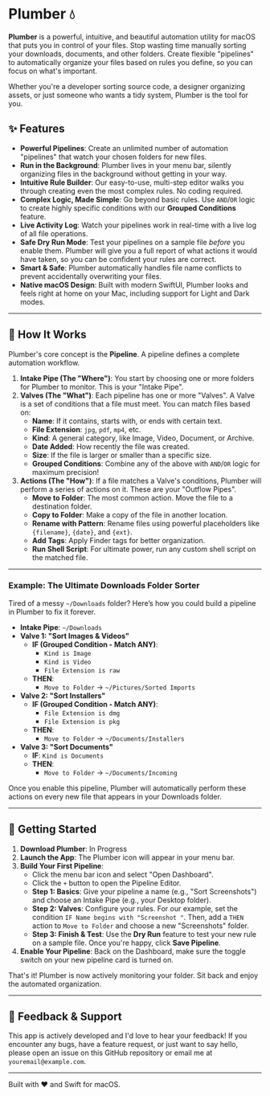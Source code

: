 # Plumber 💧

**Plumber** is a powerful, intuitive, and beautiful automation utility for macOS that puts you in control of your files. Stop wasting time manually sorting your downloads, documents, and other folders. Create flexible "pipelines" to automatically organize your files based on rules you define, so you can focus on what's important.

Whether you're a developer sorting source code, a designer organizing assets, or just someone who wants a tidy system, Plumber is the tool for you.

## ✨ Features

* **Powerful Pipelines**: Create an unlimited number of automation "pipelines" that watch your chosen folders for new files.
* **Run in the Background**: Plumber lives in your menu bar, silently organizing files in the background without getting in your way.
* **Intuitive Rule Builder**: Our easy-to-use, multi-step editor walks you through creating even the most complex rules. No coding required.
* **Complex Logic, Made Simple**: Go beyond basic rules. Use `AND`/`OR` logic to create highly specific conditions with our **Grouped Conditions** feature.
* **Live Activity Log**: Watch your pipelines work in real-time with a live log of all file operations.
* **Safe Dry Run Mode**: Test your pipelines on a sample file *before* you enable them. Plumber will give you a full report of what actions it would have taken, so you can be confident your rules are correct.
* **Smart & Safe**: Plumber automatically handles file name conflicts to prevent accidentally overwriting your files.
* **Native macOS Design**: Built with modern SwiftUI, Plumber looks and feels right at home on your Mac, including support for Light and Dark modes.

---

## 🔧 How It Works

Plumber's core concept is the **Pipeline**. A pipeline defines a complete automation workflow.


1.  **Intake Pipe (The "Where")**: You start by choosing one or more folders for Plumber to monitor. This is your "Intake Pipe".
2.  **Valves (The "What")**: Each pipeline has one or more "Valves". A Valve is a set of conditions that a file must meet. You can match files based on:
    * **Name**: If it contains, starts with, or ends with certain text.
    * **File Extension**: `jpg`, `pdf`, `mp4`, etc.
    * **Kind**: A general category, like Image, Video, Document, or Archive.
    * **Date Added**: How recently the file was created.
    * **Size**: If the file is larger or smaller than a specific size.
    * **Grouped Conditions**: Combine any of the above with `AND`/`OR` logic for maximum precision!
3.  **Actions (The "How")**: If a file matches a Valve's conditions, Plumber will perform a series of actions on it. These are your "Outflow Pipes".
    * **Move to Folder**: The most common action. Move the file to a destination folder.
    * **Copy to Folder**: Make a copy of the file in another location.
    * **Rename with Pattern**: Rename files using powerful placeholders like `{filename}`, `{date}`, and `{ext}`.
    * **Add Tags**: Apply Finder tags for better organization.
    * **Run Shell Script**: For ultimate power, run any custom shell script on the matched file.

---

### Example: The Ultimate Downloads Folder Sorter

Tired of a messy `~/Downloads` folder? Here’s how you could build a pipeline in Plumber to fix it forever.


* **Intake Pipe**: `~/Downloads`
* **Valve 1: "Sort Images & Videos"**
    * **IF (Grouped Condition - Match ANY)**:
        * `Kind is Image`
        * `Kind is Video`
        * `File Extension is raw`
    * **THEN**:
        * `Move to Folder` -> `~/Pictures/Sorted Imports`
* **Valve 2: "Sort Installers"**
    * **IF (Grouped Condition - Match ANY)**:
        * `File Extension is dmg`
        * `File Extension is pkg`
    * **THEN**:
        * `Move to Folder` -> `~/Documents/Installers`
* **Valve 3: "Sort Documents"**
    * **IF**: `Kind is Documents`
    * **THEN**:
        * `Move to Folder` -> `~/Documents/Incoming`

Once you enable this pipeline, Plumber will automatically perform these actions on every new file that appears in your Downloads folder.

---

## 🚀 Getting Started

1.  **Download Plumber**: In Progress
2.  **Launch the App**: The Plumber icon will appear in your menu bar.
3.  **Build Your First Pipeline**:
    * Click the menu bar icon and select "Open Dashboard".
    * Click the `+` button to open the Pipeline Editor.
    * **Step 1: Basics**: Give your pipeline a name (e.g., "Sort Screenshots") and choose an Intake Pipe (e.g., your Desktop folder).
    * **Step 2: Valves**: Configure your rules. For our example, set the condition `IF Name begins with "Screenshot "`. Then, add a `THEN` action to `Move to Folder` and choose a new "Screenshots" folder.
    * **Step 3: Finish & Test**: Use the **Dry Run** feature to test your new rule on a sample file. Once you're happy, click **Save Pipeline**.
4.  **Enable Your Pipeline**: Back on the Dashboard, make sure the toggle switch on your new pipeline card is turned on.

That's it! Plumber is now actively monitoring your folder. Sit back and enjoy the automated organization.

---

## 💬 Feedback & Support

This app is actively developed and I'd love to hear your feedback! If you encounter any bugs, have a feature request, or just want to say hello, please open an issue on this GitHub repository or email me at `youremail@example.com`.

---

Built with ❤️ and Swift for macOS.
